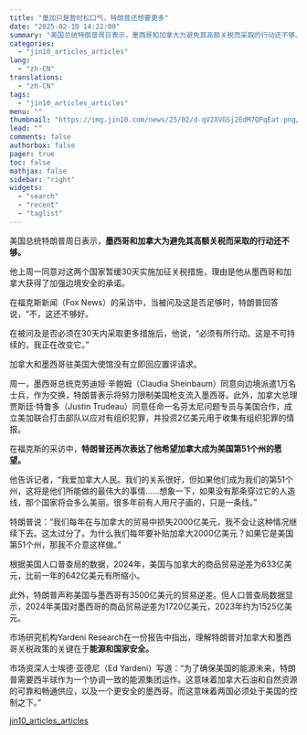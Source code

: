 ```yaml
---
title: "墨加只是暂时松口气，特朗普还想要更多"
date: "2025-02-10 14:22:00"
summary: "美国总统特朗普周日表示，墨西哥和加拿大为避免其高额关税而采取的行动还不够。 他上周一同意对这两个国家..."
categories:
  - "jin10_articles_articles"
lang:
  - "zh-CN"
translations:
  - "zh-CN"
tags:
  - "jin10_articles_articles"
menu: ""
thumbnail: "https://img.jin10.com/news/25/02/d-qV2XVGSj2EdM7QPqEat.png/lite"
lead: ""
comments: false
authorbox: false
pager: true
toc: false
mathjax: false
sidebar: "right"
widgets:
  - "search"
  - "recent"
  - "taglist"
---
```


美国总统特朗普周日表示，**墨西哥和加拿大为避免其高额关税而采取的行动还不够。**

他上周一同意对这两个国家暂缓30天实施加征关税措施，理由是他从墨西哥和加拿大获得了加强边境安全的承诺。

在福克斯新闻（Fox News）的采访中，当被问及这是否足够时，特朗普回答说，“不，这还不够好。

在被问及是否必须在30天内采取更多措施后，他说，“必须有所行动。这是不可持续的，我正在改变它。”

加拿大和墨西哥驻美国大使馆没有立即回应置评请求。

周一，墨西哥总统克劳迪娅·辛鲍姆（Claudia Sheinbaum）同意向边境派遣1万名士兵，作为交换，特朗普表示将努力限制美国枪支流入墨西哥。此外，加拿大总理贾斯廷·特鲁多（Justin Trudeau）同意任命一名芬太尼问题专员与美国合作，成立美加联合打击部队以应对有组织犯罪，并投资2亿美元用于收集有组织犯罪的情报。

在福克斯的采访中，**特朗普还再次表达了他希望加拿大成为美国第51个州的愿望。**

他告诉记者，“我爱加拿大人民。我们的关系很好，但如果他们成为我们的第51个州，这将是他们所能做的最伟大的事情......想象一下，如果没有那条穿过它的人造线，那个国家将会多么美丽。很多年前有人用尺子画的，只是一条线。”

特朗普说：“我们每年在与加拿大的贸易中损失2000亿美元，我不会让这种情况继续下去。这太过分了。为什么我们每年要补贴加拿大2000亿美元？如果它是美国第51个州，那我不介意这样做。”

根据美国人口普查局的数据，2024年，美国与加拿大的商品贸易逆差为633亿美元，比前一年的642亿美元有所缩小。

此外，特朗普声称美国与墨西哥有3500亿美元的贸易逆差。但人口普查局数据显示，2024年美国对墨西哥的商品贸易逆差为1720亿美元，2023年约为1525亿美元。

市场研究机构Yardeni Research在一份报告中指出，理解特朗普对加拿大和墨西哥关税政策的关键在于**能源和国家安全。**

市场资深人士埃德·亚德尼（Ed Yardeni）写道：“为了确保美国的能源未来，特朗普需要西半球作为一个协调一致的能源集团运作。这意味着加拿大石油和自然资源的可靠和畅通供应，以及一个更安全的墨西哥。而这意味着两国必须处于美国的控制之下。”

[jin10_articles_articles](https://xnews.jin10.com/details/162347)
